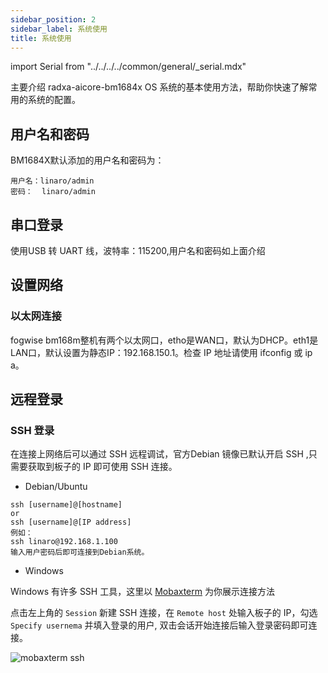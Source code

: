 ```yaml
---
sidebar_position: 2
sidebar_label: 系统使用
title: 系统使用
---
```


import Serial from "../../../../common/general/\_serial.mdx"

主要介绍 radxa-aicore-bm1684x OS 系统的基本使用方法，帮助你快速了解常用的系统的配置。

## 用户名和密码

BM1684X默认添加的用户名和密码为：

```
用户名：linaro/admin
密码：  linaro/admin
```

## 串口登录

使用USB 转 UART 线，波特率：115200,用户名和密码如上面介绍

## 设置网络

### 以太网连接

fogwise bm168m整机有两个以太网口，etho是WAN口，默认为DHCP。eth1是LAN口，默认设置为静态IP：192.168.150.1。检查 IP 地址请使用 ifconfig 或 ip a。

## 远程登录

### SSH 登录

在连接上网络后可以通过 SSH 远程调试，官方Debian 镜像已默认开启 SSH ,只需要获取到板子的 IP 即可使用 SSH 连接。

- Debian/Ubuntu

```
ssh [username]@[hostname]
or
ssh [username]@[IP address]
例如：
ssh linaro@192.168.1.100
输入用户密码后即可连接到Debian系统。
```

- Windows

Windows 有许多 SSH 工具，这里以 [Mobaxterm](https://mobaxterm.mobatek.net/) 为你展示连接方法

点击左上角的 `Session` 新建 SSH 连接，在 `Remote host` 处输入板子的 IP，勾选 `Specify usernema` 并填入登录的用户, 双击会话开始连接后输入登录密码即可连接。

![mobaxterm ssh ](/img/zero/zero3/mobaxterm-ssh.webp)
